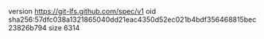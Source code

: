 version https://git-lfs.github.com/spec/v1
oid sha256:57dfc038a1321865040dd21eac4350d52ec021b4bdf356468815bec23826b794
size 6314
